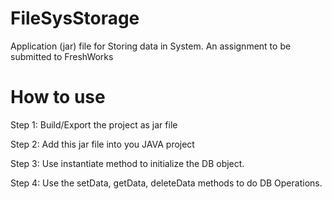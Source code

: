 # FileSysStorage
Application (jar) file for Storing data in System. An assignment to be submitted to FreshWorks

# How to use
Step 1: Build/Export the project as jar file

Step 2: Add this jar file into you JAVA project

Step 3: Use instantiate method to initialize the DB object.

Step 4: Use the setData, getData, deleteData methods to do DB Operations.
